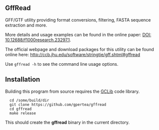 ## GffRead 

GFF/GTF utility providing format conversions, filtering, FASTA sequence 
extraction and more.

More details and usage examples can be found in the online paper: [DOI: 10.12688/f1000research.23297.1](http://dx.doi.org/10.12688/f1000research.23297.1).

The official webpage and download packages for this utility can be found online here: 
 http://ccb.jhu.edu/software/stringtie/gff.shtml#gffread

Use `gffread -h` to see the command line usage options.

## Installation
Building this program from source requires the [GCLib](../../../gclib) code 
library. 

```
  cd /some/build/dir
  git clone https://github.com/gpertea/gffread
  cd gffread
  make release
```
This should create the **gffread** binary in the current directory.


